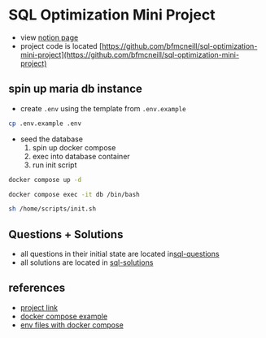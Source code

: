 # SQL Optimization Mini Project

- view [notion page](https://www.notion.so/bfmcneill/03-sql-optimizer-409b7a9f791646009e4dc3ecd7d1c299)
- project code is located [https://github.com/bfmcneill/sql-optimization-mini-project](https://github.com/bfmcneill/sql-optimization-mini-project)

## spin up maria db instance

- create `.env` using the template from `.env.example`

```bash
cp .env.example .env
```

- seed the database 
  1. spin up docker compose 
  2. exec into database container 
  3. run init script

```bash
docker compose up -d
```

```bash
docker compose exec -it db /bin/bash
```

```bash
sh /home/scripts/init.sh
```

## Questions + Solutions

- all questions in their initial state are located in[sql-questions](./sql-questions/)
- all solutions are located in [sql-solutions](./sql-solutions/)


## references



* [project link](https://www.springboard.com/workshops/data-engineering-career-track/learn#/curriculum/24148)
* [docker compose example](https://nickjanetakis.com/blog/docker-tip-88-switching-mysql-to-mariadb-for-arm-64-m1-support)
* [env files with docker compose](https://docs.docker.com/compose/environment-variables/)
